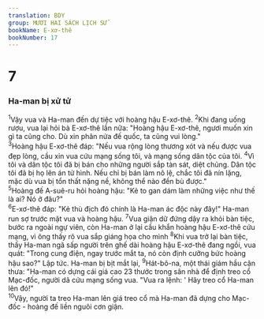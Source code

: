 ```yaml
---
translation: BDY
group: MƯƠI HAI SÁCH LỊCH SỬ
bookName: E-xơ-thê 
bookNumber: 17
---
```


<div class="title"><h1>7</h1><h3>Ha-man bị xử tử</h3></div>
<span class="verse et_7_1"><sup>1</sup>Vậy vua và Ha-man đến dự tiệc với hoàng hậu E-xơ-thê. </span>
<span class="verse et_7_2"><sup>2</sup>Khi đang uống rượu, vua lại hỏi bà E-xơ-thê lần nữa: &#34;Hoàng hậu E-xơ-thê, ngươi muốn xin gì ta cũng cho. Dù xin phân nửa đế quốc, ta cũng vui lòng.&#34;<br/></span>
<span class="verse et_7_3"><sup>3</sup>Hoàng hậu E-xơ-thê đáp: &#34;Nếu vua rộng lòng thương xót và nếu được vua đẹp lòng, cầu xin vua cứu mạng sống tôi, và mạng sống dân tộc của tôi. </span>
<span class="verse et_7_4"><sup>4</sup>Vì tôi và dân tộc tôi đã bị bán cho những người sắp tàn sát, diệt chủng. Dân tộc tôi đã bị họ lên án tử hình. Nếu chỉ bị bán làm nô lệ, chắc tôi đã nín lặng, mặc dù vua bị tổn thất nặng nề, không thể nào đền bù được.&#34;<br/></span>
<span class="verse et_7_5"><sup>5</sup>Hoàng đế A-suê-ru hỏi hoàng hậu: &#34;Kẻ to gan dám làm những việc như thế là ai? Nó ở đâu?&#34;<br/></span>
<span class="verse et_7_6"><sup>6</sup>E-xơ-thê đáp: &#34;Kẻ thù địch đó chính là Ha-man ác độc này đây!&#34; Ha-man run sợ trước mặt vua và hoàng hậu. </span>
<span class="verse et_7_7"><sup>7</sup>Vua giận dữ đứng dậy ra khỏi bàn tiệc, bước ra ngoài ngự viên, còn Ha-man ở lại cầu khẩn hoàng hậu E-xơ-thê cứu mạng, vì ông thấy rõ vua sắp giáng họa cho mình </span>
<span class="verse et_7_8"><sup>8</sup>Khi vua trở lại bàn tiệc, thấy Ha-man ngã sấp người trên ghế dài hoàng hậu E-xơ-thê đang ngồi, vua quát: &#34;Trong cung điện, ngay trước mắt ta, nó còn định cưỡng bức hoàng hậu sao?&#34; Lập tức. Ha-man bị bịt mắt lại, </span>
<span class="verse et_7_9"><sup>9</sup>Hát-bô-na, một thái giám hầu cận thưa: &#34;Ha-man có dựng cái giá cao 23 thước trong sân nhà để định treo cổ Mạc-đốc, người dã cứu mạng sống vua. &#34;Vua ra lệnh: &#39; Hãy treo cổ Ha-man lên đó!&#34;<br/></span>
<span class="verse et_7_10"><sup>10</sup>Vậy, người ta treo Ha-man lên giá treo cổ mà Ha-man đã dựng cho Mạc-đốc - hoàng đế liền nguôi cơn giận.</span>
